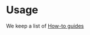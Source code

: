 # Usage

We keep a list of [How-to guides](https://github.com/rudof-project/rudof/wiki/How%E2%80%90to-guides)
